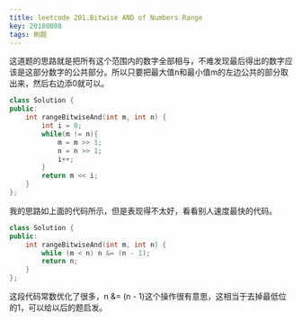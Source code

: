 ```yaml
---
title: leetcode 201.Bitwise AND of Numbers Range
key: 20180808
tags: 刷题
---
```


这道题的思路就是把所有这个范围内的数字全部相与，不难发现最后得出的数字应该是这部分数字的公共部分。所以只要把最大值n和最小值m的左边公共的部分取出来，然后右边添0就可以。

```c++
class Solution {
public:
    int rangeBitwiseAnd(int m, int n) {
        int i = 0;
        while(m != n){
        	m = m >> 1;
        	n = n >> 1;
        	i++;
        }
        return m << i;
    }
};
```

我的思路如上面的代码所示，但是表现得不太好，看看别人速度最快的代码。

```c++
class Solution {
public:
    int rangeBitwiseAnd(int m, int n) {
        while (m < n) n &= (n - 1);
        return n;
    }
};
```

这段代码常数优化了很多，n &= (n - 1)这个操作很有意思，这相当于去掉最低位的1，可以给以后的题启发。